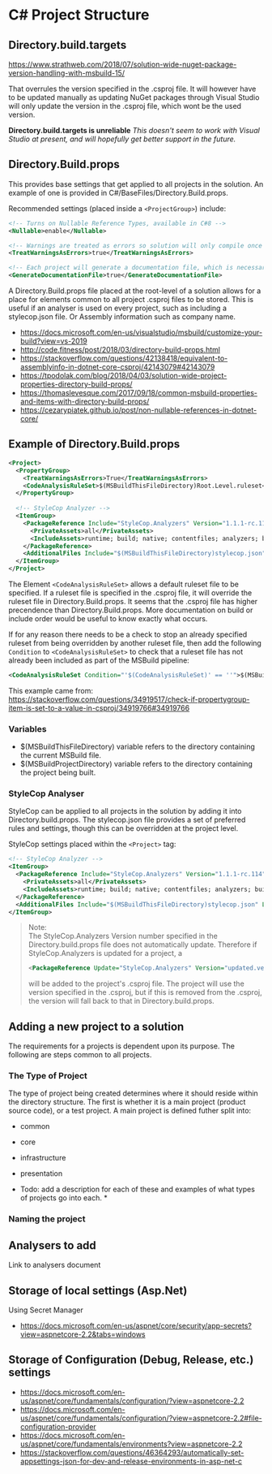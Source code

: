 # C# Project Structure

## Directory.build.targets

https://www.strathweb.com/2018/07/solution-wide-nuget-package-version-handling-with-msbuild-15/

That overrules the version specified in the .csproj file. It will however have to be updated manually as updating NuGet packages through Visual Studio will only update the version in the .csproj file, which wont be the used version.

**Directory.build.targets is unreliable**
*This doesn't seem to work with Visual Studio at present, and will hopefully get better support in the future.*

## Directory.Build.props

This provides base settings that get applied to all projects in the solution. An example of one is provided in C#/BaseFiles/Directory.Build.props.

Recommended settings (placed inside a `<ProjectGroup>`) include:

```xml
<!-- Turns on Nullable Reference Types, available in C#8 -->
<Nullable>enable</Nullable>

<!-- Warnings are treated as errors so solution will only compile once they are fixed -->
<TreatWarningsAsErrors>true</TreatWarningsAsErrors>

<!-- Each project will generate a documentation file, which is necessary for some analyzers -->
<GenerateDocumentationFile>true</GenerateDocumentationFile>
```

A Directory.Build.props file placed at the root-level of a solution allows for a place for elements common to all project .csproj files to be stored. This is useful if an analyser is used on every project, such as including a stylecop.json file. Or Assembly information such as company name.

 - https://docs.microsoft.com/en-us/visualstudio/msbuild/customize-your-build?view=vs-2019
 - http://code.fitness/post/2018/03/directory-build-props.html
 - https://stackoverflow.com/questions/42138418/equivalent-to-assemblyinfo-in-dotnet-core-csproj/42143079#42143079
 - https://tpodolak.com/blog/2018/04/03/solution-wide-project-properties-directory-build-props/
 - https://thomaslevesque.com/2017/09/18/common-msbuild-properties-and-items-with-directory-build-props/
 - https://cezarypiatek.github.io/post/non-nullable-references-in-dotnet-core/

## Example of Directory.Build.props

```xml
<Project>
  <PropertyGroup>
    <TreatWarningsAsErrors>True</TreatWarningsAsErrors>
    <CodeAnalysisRuleSet>$(MSBuildThisFileDirectory)Root.Level.ruleset</CodeAnalysisRuleSet>
  </PropertyGroup>
  
  <!-- StyleCop Analyzer -->
  <ItemGroup>
    <PackageReference Include="StyleCop.Analyzers" Version="1.1.1-rc.114">
      <PrivateAssets>all</PrivateAssets>
      <IncludeAssets>runtime; build; native; contentfiles; analyzers; buildtransitive</IncludeAssets>
    </PackageReference>
    <AdditionalFiles Include="$(MSBuildThisFileDirectory)stylecop.json" Link="stylecop.json" />
  </ItemGroup>
</Project>
```

The Element `<CodeAnalysisRuleSet>` allows a default ruleset file to be specified. If a ruleset file is specified in the .csproj file, it will override the ruleset file in Directory.Build.props. It seems that the .csproj file has higher precendence than Directory.Build.props. More documentation on build or include order would be useful to know exactly what occurs.

If for any reason there needs to be a check to stop an already specified ruleset from being overridden by another ruleset file, then add the following `Condition` to `<CodeAnalysisRuleSet>` to check that a ruleset file has not already been included as part of the MSBuild pipeline:

```xml
<CodeAnalysisRuleSet Condition="'$(CodeAnalysisRuleSet)' == ''">$(MSBuildThisFileDirectory)Root.Level.ruleset</CodeAnalysisRuleSet>
```

This example came from: https://stackoverflow.com/questions/34919517/check-if-propertygroup-item-is-set-to-a-value-in-csproj/34919766#34919766

### Variables

 - $(MSBuildThisFileDirectory) variable refers to the directory containing the current MSBuild file.
 - $(MSBuildProjectDirectory) variable refers to the directory containing the project being built.

### StyleCop Analyser

StyleCop can be applied to all projects in the solution by adding it into Directory.build.props.
The stylecop.json file provides a set of preferred rules and settings, though this can be overridden at the project level.

StyleCop settings placed within the `<Project>` tag:

```xml
<!-- StyleCop Analyzer -->
<ItemGroup>
  <PackageReference Include="StyleCop.Analyzers" Version="1.1.1-rc.114">
    <PrivateAssets>all</PrivateAssets>
    <IncludeAssets>runtime; build; native; contentfiles; analyzers; buildtransitive</IncludeAssets>
  </PackageReference>
  <AdditionalFiles Include="$(MSBuildThisFileDirectory)stylecop.json" Link="stylecop.json" />
</ItemGroup>
```

> Note:  
> The StyleCop.Analyzers Version number specified in the Directory.build.props file does not automatically update.
> Therefore if StyleCop.Analyzers is updated for a project, a 
> ```xml
> <PackageReference Update="StyleCop.Analyzers" Version="updated.version.no">
> ```
> will be added to the project's .csproj file.
> The project will use the version specified in the .csproj, but if this is removed from the .csproj, the version will fall back to that in Directory.build.props.

## Adding a new project to a solution

The requirements for a projects is dependent upon its purpose. The following are steps common to all projects.

### The Type of Project

The type of project being created determines where it should reside within the directory structure.
The first is whether it is a main project (product source code), or a test project. A main project is defined futher split into:

 - common
 
 - core
 
 - infrastructure
 
 - presentation

* Todo: add a description for each of these and examples of what types of projects go into each. *

### Naming the project




## Analysers to add

Link to analysers document


## Storage of local settings (Asp.Net)

Using Secret Manager
 - https://docs.microsoft.com/en-us/aspnet/core/security/app-secrets?view=aspnetcore-2.2&tabs=windows
 
## Storage of Configuration (Debug, Release, etc.) settings

 - https://docs.microsoft.com/en-us/aspnet/core/fundamentals/configuration/?view=aspnetcore-2.2
 - https://docs.microsoft.com/en-us/aspnet/core/fundamentals/configuration/?view=aspnetcore-2.2#file-configuration-provider
 - https://docs.microsoft.com/en-us/aspnet/core/fundamentals/environments?view=aspnetcore-2.2
 - https://stackoverflow.com/questions/46364293/automatically-set-appsettings-json-for-dev-and-release-environments-in-asp-net-c
